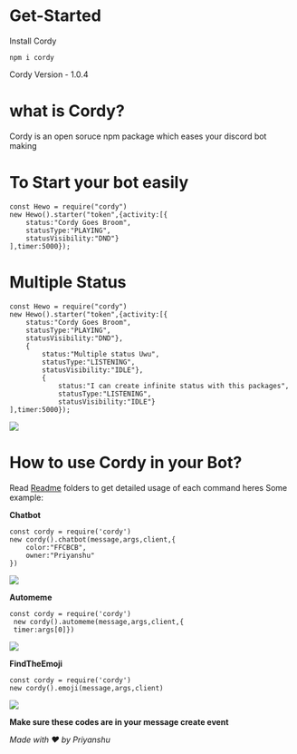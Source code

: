 # Get-Started
Install Cordy
 ```
npm i cordy
```
Cordy Version - 1.0.4
# what is Cordy?
Cordy is an open soruce npm package which eases your discord bot making
# To Start your bot easily 
```
const Hewo = require("cordy")
new Hewo().starter("token",{activity:[{
    status:"Cordy Goes Broom",
    statusType:"PLAYING",
    statusVisibility:"DND"}
],timer:5000});

```
# Multiple Status 
```
const Hewo = require("cordy")
new Hewo().starter("token",{activity:[{
    status:"Cordy Goes Broom",
    statusType:"PLAYING",
    statusVisibility:"DND"},
    {
        status:"Multiple status Uwu",
        statusType:"LISTENING",
        statusVisibility:"IDLE"},
        {
            status:"I can create infinite status with this packages",
            statusType:"LISTENING",
            statusVisibility:"IDLE"}
],timer:5000});

```
<img src = "https://cdn.discordapp.com/attachments/921847291659305020/926109508483297320/unknown.png"></img>

# How to use Cordy in your Bot?
Read [Readme](https://github.com/Priyanshu360-cpu/cordy/tree/master/readme) folders to get detailed usage of each command
heres Some example: 

**Chatbot**
```
const cordy = require('cordy')
new cordy().chatbot(message,args,client,{
    color:"FFCBCB",
    owner:"Priyanshu"
})
```
<img src = "https://media.discordapp.net/attachments/750089917501014036/911955270530379796/unknown.png"></img>

**Automeme**
```
const cordy = require('cordy')
 new cordy().automeme(message,args,client,{
 timer:args[0]})
 ```
<img src = "https://media.discordapp.net/attachments/750089917501014036/911955587993042954/unknown.png"></img>

**FindTheEmoji**
```
const cordy = require('cordy')
new cordy().emoji(message,args,client)
```
<img src = "https://media.discordapp.net/attachments/750089917501014036/911956598669316136/unknown.png"></img>

**Make sure these codes are in your message create event**

*Made with ❤️ by Priyanshu*

